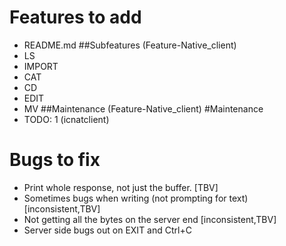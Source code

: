 # Features to add
* README.md
##Subfeatures (Feature-Native\_client)
* LS
* IMPORT
* CAT
* CD
* EDIT
* MV 
##Maintenance (Feature-Native\_client)
#Maintenance
* TODO: 1 (icnatclient)
# Bugs to fix
* Print whole response, not just the buffer. [TBV]
* Sometimes bugs when writing (not prompting for text) [inconsistent,TBV]
* Not getting all the bytes on the server end [inconsistent,TBV]
* Server side bugs out on EXIT and Ctrl+C
